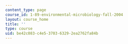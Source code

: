 ```yaml
---
content_type: page
course_id: 1-89-environmental-microbiology-fall-2004
layout: course_home
title: ''
type: course
uid: be42c083-c4e5-3703-6329-2ea2762fa84b
---
```

